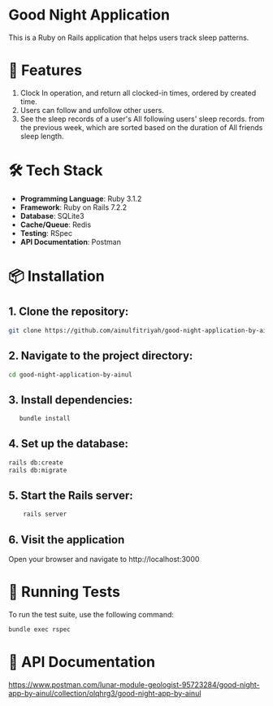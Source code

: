 # Good Night Application

This is a Ruby on Rails application that helps users track sleep patterns.

# 🚀 Features
1. Clock In operation, and return all clocked-in times, ordered by
   created time.
2. Users can follow and unfollow other users.
3. See the sleep records of a user's All following users' sleep
   records. from the previous week, which are sorted based on the duration
   of All friends sleep length.

# 🛠 Tech Stack

- **Programming Language**: Ruby 3.1.2
- **Framework**: Ruby on Rails 7.2.2
- **Database**: SQLite3
- **Cache/Queue**: Redis
- **Testing**: RSpec
- **API Documentation**: Postman

# 📦 Installation
## 1. Clone the repository:
   ```bash
   git clone https://github.com/ainulfitriyah/good-night-application-by-ainul.git
  ```
## 2. Navigate to the project directory:
   ```bash
   cd good-night-application-by-ainul
   ```
## 3. Install dependencies:
```bash
   bundle install
   ```
## 4. Set up the database:
   ```bash
   rails db:create
   rails db:migrate
   ```
## 5. Start the Rails server:
```bash
    rails server
  ```
## 6. Visit the application 
Open your browser and navigate to http://localhost:3000

# 🧪 Running Tests
To run the test suite, use the following command:
```bash
bundle exec rspec
```

# 📓 API Documentation
https://www.postman.com/lunar-module-geologist-95723284/good-night-app-by-ainul/collection/olqhrg3/good-night-app-by-ainul

